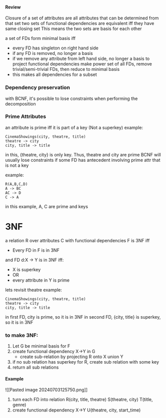 #### Review
Closure of a set of attributes are all attributes that can be determined from that set
two sets of functional dependencies are equivalent iff they have same closing set
	This means the two sets are basis for each other

a set of FDs form minimal basis iff
- every FD has singleton on right hand side
- if any FD is removed, no longer a basis
- if we remove any attribute from left hand side, no longer a basis
to project functional dependencies make power set of all FDs, remove trivial/semi-trivial FDs, then reduce to minimal basis
- this makes all dependencies for a subset

### Dependency preservation
with BCNF, it's possible to lose constraints when performing the decomposition

### Prime Attributes
an attribute is prime iff it is part of a key (Not a superkey)
example:
```
CinemaShowings(city, theatre, title)
theatre -> city
city, title -> title
```
in this, {theatre, city} is only key. Thus, theatre and city are prime
BCNF will usually lose constraints if some FD has antecedent involving prime attr that is not a key


example:
```
R(A,B,C,D)
A -> BC
AC -> D
C -> A
```
in this example, A, C are prime and keys

# 3NF
a relation R over attributes C with functional dependencies F is 3NF iff
- Every FD in F is in 3NF

and FD d:X -> Y is in 3NF iff:
- X is superkey
- OR
- every attribute in Y is prime

lets revisit theatre example:
```
CinemaShowings(city, theatre, title)
theatre -> city
city, title -> title
```
in first FD, city is prime, so it is in 3NF
in second FD, {city, title} is superkey, so it is in 3NF

### to make 3NF:
1. Let G be minimal basis for F
2. create functional dependency X->Y in G
	- create sub-relation by projecting R onto X union Y
3. if no sub relation has superkey for R, create sub relation with some key
4. return all sub relations

#### Example
![[Pasted image 20240703125750.png]]
1. turn each FD into relation
R(city, title, theatre)
S(theatre, city)
T(title, genre)
2. create functional dependency X->Y
U(theatre, city, start_time)